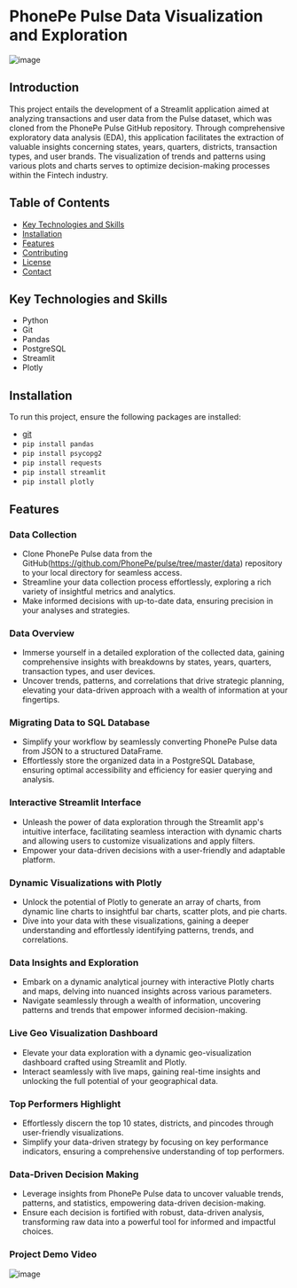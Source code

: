 # PhonePe Pulse Data Visualization and Exploration
![image](https://github.com/ShagoulHameed/Project2-Phonepe/assets/154894802/aed340a0-9761-4ad0-ac2b-c9e6cdaf7edd)

## Introduction

This project entails the development of a Streamlit application aimed at analyzing transactions and user data from the Pulse dataset, which was cloned from the PhonePe Pulse GitHub repository. Through comprehensive exploratory data analysis (EDA), this application facilitates the extraction of valuable insights concerning states, years, quarters, districts, transaction types, and user brands. The visualization of trends and patterns using various plots and charts serves to optimize decision-making processes within the Fintech industry.

## Table of Contents

- [Key Technologies and Skills](#key-technologies-and-skills)
- [Installation](#installation)
- [Features](#features)
- [Contributing](#contributing)
- [License](#license)
- [Contact](#contact)

## Key Technologies and Skills

- Python
- Git
- Pandas
- PostgreSQL
- Streamlit
- Plotly

## Installation

To run this project, ensure the following packages are installed:

- [git](https://git-scm.com/downloads)
- `pip install pandas`
- `pip install psycopg2`
- `pip install requests`
- `pip install streamlit`
- `pip install plotly`

## Features

### Data Collection

- Clone PhonePe Pulse data from the GitHub(https://github.com/PhonePe/pulse/tree/master/data) repository to your local directory for seamless access.
- Streamline your data collection process effortlessly, exploring a rich variety of insightful metrics and analytics.
- Make informed decisions with up-to-date data, ensuring precision in your analyses and strategies.

### Data Overview

- Immerse yourself in a detailed exploration of the collected data, gaining comprehensive insights with breakdowns by states, years, quarters, transaction types, and user devices.
- Uncover trends, patterns, and correlations that drive strategic planning, elevating your data-driven approach with a wealth of information at your fingertips.

### Migrating Data to SQL Database

- Simplify your workflow by seamlessly converting PhonePe Pulse data from JSON to a structured DataFrame.
- Effortlessly store the organized data in a PostgreSQL Database, ensuring optimal accessibility and efficiency for easier querying and analysis.

### Interactive Streamlit Interface

- Unleash the power of data exploration through the Streamlit app's intuitive interface, facilitating seamless interaction with dynamic charts and allowing users to customize visualizations and apply filters.
- Empower your data-driven decisions with a user-friendly and adaptable platform.

### Dynamic Visualizations with Plotly

- Unlock the potential of Plotly to generate an array of charts, from dynamic line charts to insightful bar charts, scatter plots, and pie charts.
- Dive into your data with these visualizations, gaining a deeper understanding and effortlessly identifying patterns, trends, and correlations.

### Data Insights and Exploration

- Embark on a dynamic analytical journey with interactive Plotly charts and maps, delving into nuanced insights across various parameters.
- Navigate seamlessly through a wealth of information, uncovering patterns and trends that empower informed decision-making.

### Live Geo Visualization Dashboard

- Elevate your data exploration with a dynamic geo-visualization dashboard crafted using Streamlit and Plotly.
- Interact seamlessly with live maps, gaining real-time insights and unlocking the full potential of your geographical data.

### Top Performers Highlight

- Effortlessly discern the top 10 states, districts, and pincodes through user-friendly visualizations.
- Simplify your data-driven strategy by focusing on key performance indicators, ensuring a comprehensive understanding of top performers.

### Data-Driven Decision Making

- Leverage insights from PhonePe Pulse data to uncover valuable trends, patterns, and statistics, empowering data-driven decision-making.
- Ensure each decision is fortified with robust, data-driven analysis, transforming raw data into a powerful tool for informed and impactful choices.

### Project Demo Video
![image](https://github.com/ShagoulHameed/Project2-Phonepe/assets/154894802/56fc4d33-7e77-43b9-998a-1aaf4c03353f)



